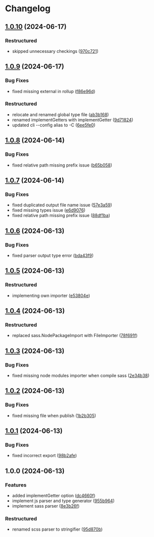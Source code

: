 # Changelog

## [1.0.10](https://github.com/chore-dev/sass2ts/compare/v1.0.9...v1.0.10) (2024-06-17)

### Restructured

- skipped unnecessary checkings
  ([970c721](https://github.com/chore-dev/sass2ts/commit/970c721c7a9baa6f811bb03d57a7dae822bbc9b7))

## [1.0.9](https://github.com/chore-dev/sass2ts/compare/v1.0.8...v1.0.9) (2024-06-17)

### Bug Fixes

- fixed missing external in rollup
  ([f86e96d](https://github.com/chore-dev/sass2ts/commit/f86e96dab3a9271b60b8fdca5c35e43d11ac10b2))

### Restructured

- relocate and renamed global type file
  ([ab3b168](https://github.com/chore-dev/sass2ts/commit/ab3b16819b67aa0b0f7adb219ec964d094f571ce))
- renamed implementGetters with implementGetter
  ([9d71824](https://github.com/chore-dev/sass2ts/commit/9d718243108223f44750548928d0360c3c7ef67e))
- updated cli --config alias to -C
  ([6ee5fe0](https://github.com/chore-dev/sass2ts/commit/6ee5fe0a11d4d2b72f79e75eff3626c93b0efbde))

## [1.0.8](https://github.com/chore-dev/sass2ts/compare/v1.0.7...v1.0.8) (2024-06-14)

### Bug Fixes

- fixed relative path missing prefix issue
  ([b65b058](https://github.com/chore-dev/sass2ts/commit/b65b05872ecc14e23a255f95df2f15fa6a36dd5f))

## [1.0.7](https://github.com/chore-dev/sass2ts/compare/v1.0.6...v1.0.7) (2024-06-14)

### Bug Fixes

- fixed duplicated output file name issue
  ([57e3a59](https://github.com/chore-dev/sass2ts/commit/57e3a59f1194aa97ad3ddad99d9bd15770453d54))
- fixed missing types issue
  ([e6d9076](https://github.com/chore-dev/sass2ts/commit/e6d90766365a5c45ea07ad304799e8050ecf19ba))
- fixed relative path missing prefix issue
  ([88df1ba](https://github.com/chore-dev/sass2ts/commit/88df1badd60698c004d58f8cc9c5093e2e4107c4))

## [1.0.6](https://github.com/chore-dev/sass2ts/compare/v1.0.5...v1.0.6) (2024-06-13)

### Bug Fixes

- fixed parser output type error
  ([bda43f9](https://github.com/chore-dev/sass2ts/commit/bda43f924eb1990a08359930e56a583f69e09aa6))

## [1.0.5](https://github.com/chore-dev/sass2ts/compare/v1.0.4...v1.0.5) (2024-06-13)

### Restructured

- implementing own importer
  ([e53804e](https://github.com/chore-dev/sass2ts/commit/e53804efa079ed4c6fc11400938ba75cf89863f7))

## [1.0.4](https://github.com/chore-dev/sass2ts/compare/v1.0.3...v1.0.4) (2024-06-13)

### Restructured

- replaced sass.NodePackageImport with FileImporter
  ([78f691f](https://github.com/chore-dev/sass2ts/commit/78f691fec7aa125039cdc3f2e93cd2a7ae0af1ea))

## [1.0.3](https://github.com/chore-dev/sass2ts/compare/v1.0.2...v1.0.3) (2024-06-13)

### Bug Fixes

- fixed missing node modules importer when compile sass
  ([2e34b38](https://github.com/chore-dev/sass2ts/commit/2e34b38f441540d4c3c0ae5e789677e2caaea10c))

## [1.0.2](https://github.com/chore-dev/sass2ts/compare/v1.0.1...v1.0.2) (2024-06-13)

### Bug Fixes

- fixed missing file when publish
  ([1b2b305](https://github.com/chore-dev/sass2ts/commit/1b2b305f20c5f35f892c72d7c5d0f53eab90c2da))

## [1.0.1](https://github.com/chore-dev/sass2ts/compare/v1.0.0...v1.0.1) (2024-06-13)

### Bug Fixes

- fixed incorrect export
  ([98b2afe](https://github.com/chore-dev/sass2ts/commit/98b2afe33cbeb403629e52514311825dba990da7))

## 1.0.0 (2024-06-13)

### Features

- added implementGetter option
  ([dc4660f](https://github.com/chore-dev/sass2ts/commit/dc4660ff43b84fd80d997bb743ee19d6d4e5d37f))
- implement js parser and type generator
  ([955b964](https://github.com/chore-dev/sass2ts/commit/955b96477a25e48f835668cd54c114e675a58265))
- implement sass parser
  ([8e3b26f](https://github.com/chore-dev/sass2ts/commit/8e3b26fcb1f8d102ef1481e399dbff4b78a21242))

### Restructured

- renamed scss parser to stringifier
  ([95d870b](https://github.com/chore-dev/sass2ts/commit/95d870bde6d87e84617a7c283490085e16323b12))
